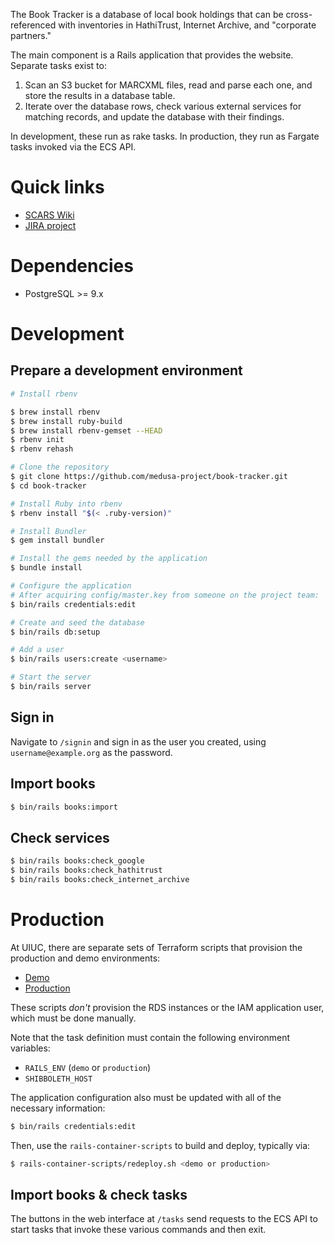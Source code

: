 The Book Tracker is a database of local book holdings that can be cross-
referenced with inventories in HathiTrust, Internet Archive, and "corporate
partners."

The main component is a Rails application that provides the website. Separate
tasks exist to:
 
1. Scan an S3 bucket for MARCXML files, read and parse each one, and store the
   results in a database table.
2. Iterate over the database rows, check various external services for matching
   records, and update the database with their findings.

In development, these run as rake tasks. In production, they run as Fargate
tasks invoked via the ECS API.

# Quick links

* [SCARS Wiki](https://wiki.illinois.edu/wiki/display/scrs/Book+Tracker)
* [JIRA project](https://bugs.library.illinois.edu/projects/MBT)

# Dependencies

* PostgreSQL >= 9.x

# Development

## Prepare a development environment

```bash
# Install rbenv

$ brew install rbenv
$ brew install ruby-build
$ brew install rbenv-gemset --HEAD
$ rbenv init
$ rbenv rehash

# Clone the repository
$ git clone https://github.com/medusa-project/book-tracker.git
$ cd book-tracker

# Install Ruby into rbenv
$ rbenv install "$(< .ruby-version)"

# Install Bundler
$ gem install bundler

# Install the gems needed by the application
$ bundle install

# Configure the application
# After acquiring config/master.key from someone on the project team:
$ bin/rails credentials:edit

# Create and seed the database
$ bin/rails db:setup

# Add a user
$ bin/rails users:create <username>

# Start the server
$ bin/rails server
```

## Sign in

Navigate to `/signin` and sign in as the user you created, using
`username@example.org` as the password.

## Import books

```bash
$ bin/rails books:import
```

## Check services

```bash
$ bin/rails books:check_google
$ bin/rails books:check_hathitrust
$ bin/rails books:check_internet_archive
```

# Production

At UIUC, there are separate sets of Terraform scripts that provision the
production and demo environments:

* [Demo](https://code.library.illinois.edu/projects/TER/repos/aws-book-tracker-demo-service/browse)
* [Production](https://code.library.illinois.edu/projects/TER/repos/aws-book-tracker-prod-service/browse)

These scripts *don't* provision the RDS instances or the IAM application user,
which must be done manually.

Note that the task definition must contain the following environment variables:

* `RAILS_ENV` (`demo` or `production`)
* `SHIBBOLETH_HOST`

The application configuration also must be updated with all of the necessary
information:

```bash
$ bin/rails credentials:edit
```

Then, use the `rails-container-scripts` to build and deploy, typically via:

```bash
$ rails-container-scripts/redeploy.sh <demo or production>
```

## Import books & check tasks

The buttons in the web interface at `/tasks` send requests to the ECS API
to start tasks that invoke these various commands and then exit.
